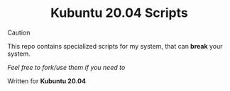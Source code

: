 <h1 align="center">Kubuntu 20.04 Scripts</h1>

>[!Caution]
>This repo contains specialized scripts for my system, that can **break** your system.

*Feel free to fork/use them if you need to*

Written for **Kubuntu 20.04**